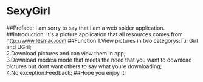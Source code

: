 # SexyGirl
##Preface:
I am sorry to say that i am a web spider application.
##Introduction:
It's a picture application that all resources comes from http://www.lesmao.com
##Function
1.View pictures in two categorys:Tui Girl and UGril;<br>
2.Download pictures and can view them in app;<br>
3.Download mode:a mode that meets the need that you want to download pictures but dont want others to say what youre downloading;<br>
4.No exception:Feedback;
##Hope you enjoy it!
